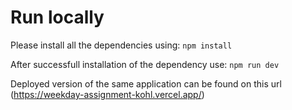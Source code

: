 # Run locally

Please install all the dependencies using:
`npm install`

After successfull installation of the dependency use:
`npm run dev`

Deployed version of the same application can be found on this url (https://weekday-assignment-kohl.vercel.app/)
